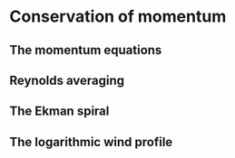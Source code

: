 # Conservation of momentum

## The momentum equations

## Reynolds averaging

## The Ekman spiral

## The logarithmic wind profile
